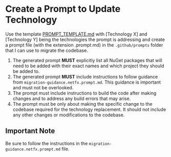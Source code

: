 # Create a Prompt to Update Technology

Use the template [PROMPT_TEMPLATE.md](PROMPT_TEMPLATE.md) with [Technology X] and [Technology Y] being the technologies the prompt is addressing and create a prompt file (with the extension .prompt.md) in the `.github/prompts` folder that I can use to migrate the codebase. 

1. The generated prompt **MUST** explicitly list all NuGet packages that will need to be added with their exact names and which project they should be added to.
1. The generated prompt **MUST** include instructions to follow guidance from `migration-guidance.netfx.prompt.md`. This guidance is important and must not be overlooked.
1. The prompt must include instructions to build the code after making changes and to address any build errors that may arise.
1. The prompt must be only about making the specific change to the codebase required for the technology replacement. It should not include any other changes or modifications to the codebase.

## Important Note

Be sure to follow the instructions in the `migration-guidance.netfx.prompt.md` file.
